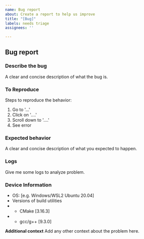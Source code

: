 ```yaml
---
name: Bug report
about: Create a report to help us improve
title: "[Bug]"
labels: needs triage
assignees: ''

---
```


## Bug report
### Describe the bug
A clear and concise description of what the bug is.

### To Reproduce
Steps to reproduce the behavior:
1. Go to '...'
2. Click on '....'
3. Scroll down to '....'
4. See error

### Expected behavior
A clear and concise description of what you expected to happen.

### Logs
Give me some logs to analyze problem.

### Device Information
 - OS: [e.g. Windows/WSL2 Ubuntu 20.04]
 - Versions of build utilities
 - - CMake [3.16.3]
 - - gcc/g++ [9.3.0]

**Additional context**
Add any other context about the problem here.
